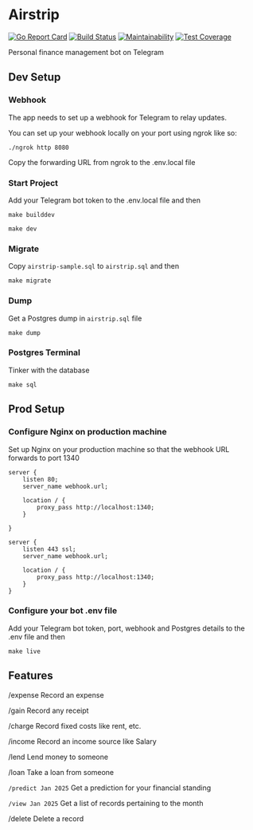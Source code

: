 # Airstrip
[![Go Report Card](https://goreportcard.com/badge/github.com/Donnie/Airstrip)](https://goreportcard.com/report/github.com/Donnie/Airstrip) [![Build Status](https://api.travis-ci.org/Donnie/Airstrip.svg?branch=master&status=passed)](https://travis-ci.org/github/Donnie/Airstrip) [![Maintainability](https://api.codeclimate.com/v1/badges/80f939bc59e3affb38ff/maintainability)](https://codeclimate.com/github/Donnie/Airstrip/maintainability) [![Test Coverage](https://api.codeclimate.com/v1/badges/80f939bc59e3affb38ff/test_coverage)](https://codeclimate.com/github/Donnie/Airstrip/test_coverage)

Personal finance management bot on Telegram

## Dev Setup
### Webhook
The app needs to set up a webhook for Telegram to relay updates.

You can set up your webhook locally on your port using ngrok like so:

```./ngrok http 8080```

Copy the forwarding URL from ngrok to the .env.local file

### Start Project
Add your Telegram bot token to the .env.local file and then

```make builddev```

```make dev```

### Migrate
Copy `airstrip-sample.sql` to `airstrip.sql` and then

```make migrate```

### Dump
Get a Postgres dump in `airstrip.sql` file

```make dump```

### Postgres Terminal
Tinker with the database

```make sql```

## Prod Setup

### Configure Nginx on production machine
Set up Nginx on your production machine so that the webhook URL forwards to port 1340

```
server {
	listen 80;
	server_name webhook.url;

	location / {
		proxy_pass http://localhost:1340;
	}
 
}

server {
	listen 443 ssl;
	server_name webhook.url;

	location / {
		proxy_pass http://localhost:1340;
	}
}
```

### Configure your bot .env file
Add your Telegram bot token, port, webhook and Postgres details to the .env file and then

```make live```

## Features
/expense Record an expense

/gain Record any receipt

/charge Record fixed costs like rent, etc.

/income Record an income source like Salary

/lend Lend money to someone

/loan Take a loan from someone

`/predict Jan 2025` Get a prediction for your financial standing

`/view Jan 2025` Get a list of records pertaining to the month

/delete Delete a record
